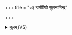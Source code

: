 +++
title = "०३ त्वमीशिषे सुतानामिन्द्र"

+++
<details><summary>मूलम् (VS)</summary>

त्वमी॑शिषे सु॒ताना॒मिन्द्र॒ त्वमसु॑तानाम्।  
त्वं राजा॒ जना॑नाम् ॥
</details>